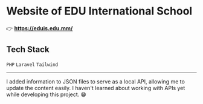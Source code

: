 # Website of EDU International School

👉 **https://eduis.edu.mm/**

## Tech Stack

`PHP` `Laravel` `Tailwind`

---
I added information to JSON files to serve as a local API, allowing me to update the content easily. I haven't learned about working with APIs yet while developing this project. 😁